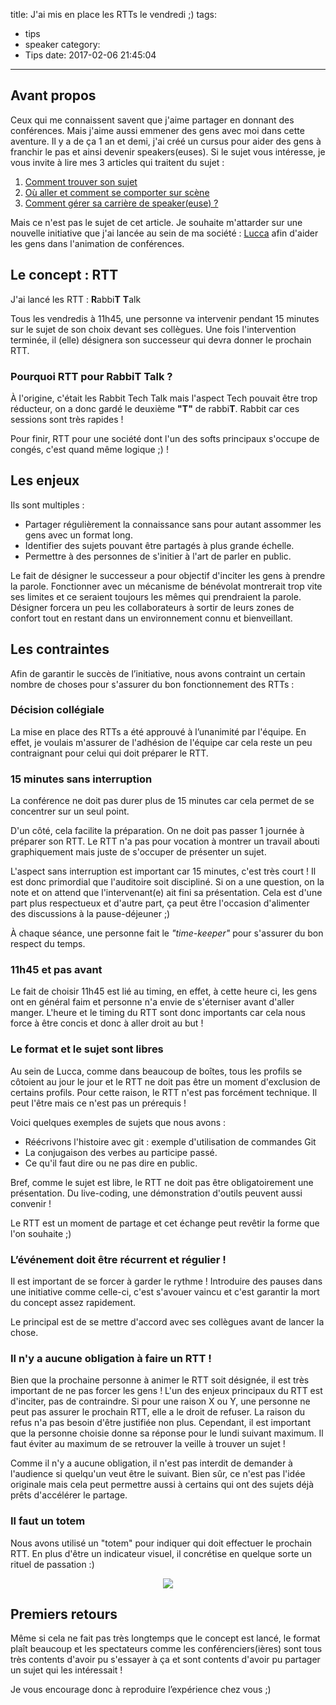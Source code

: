 title: J'ai mis en place les RTTs le vendredi ;)
tags:
  - tips
  - speaker
category:
  - Tips
date: 2017-02-06 21:45:04
---


## Avant propos 

Ceux qui me connaissent savent que j'aime partager en donnant des conférences. Mais j'aime aussi emmener des gens avec moi dans cette aventure. Il y a de ça 1 an et demi, j'ai créé un cursus pour aider des gens à franchir le pas et ainsi devenir speakers(euses). Si le sujet vous intéresse, je vous invite à lire mes 3 articles qui traitent du sujet : 

1. [Comment trouver son sujet](http://jef.binomed.fr/2016/03/11/2016-03-11-comment-devenir-speaker-part-1/)
2. [Où aller et comment se comporter sur scène](https://jef.binomed.fr/2016/04/06/2016-04-06-comment-devenir-speaker-part-2/)
3. [Comment gérer sa carrière de speaker(euse) ?](https://jef.binomed.fr/2016/05/02/2016-05-02-comment-devenir-speaker-part-3/)

Mais ce n'est pas le sujet de cet article. Je souhaite m'attarder sur une nouvelle initiative que j'ai lancée au sein de ma société : [Lucca](https://www.lucca.fr) afin d'aider les gens dans l'animation de conférences. 

## Le concept : RTT

J'ai lancé les RTT : **R**abbi**T** **T**alk 

Tous les vendredis à 11h45, une personne va intervenir pendant 15 minutes sur le sujet de son choix devant ses collègues. Une fois l'intervention terminée, il (elle) désignera son successeur qui devra donner le prochain RTT.

### Pourquoi RTT pour RabbiT Talk ? 

À l'origine, c'était les Rabbit Tech Talk mais l'aspect Tech pouvait être trop réducteur, on a donc gardé le deuxième **"T"** de rabbi**T**.  Rabbit car ces sessions sont très rapides ! 

Pour finir, RTT pour une société dont l'un des softs principaux s'occupe de congés, c'est quand même logique ;) !

## Les enjeux

Ils sont multiples : 

* Partager régulièrement la connaissance sans pour autant assommer les gens avec un format long.
* Identifier des sujets pouvant être partagés à plus grande échelle.
* Permettre à des personnes de s'initier à l'art de parler en public.

Le fait de désigner le successeur a pour objectif d'inciter les gens à prendre la parole. Fonctionner avec un mécanisme de bénévolat montrerait trop vite ses limites et ce seraient toujours les mêmes qui prendraient la parole. Désigner forcera un peu les collaborateurs à sortir de leurs zones de confort tout en restant dans un environnement connu et bienveillant.

## Les contraintes

Afin de garantir le succès de l’initiative, nous avons contraint un certain nombre de choses pour s'assurer du bon fonctionnement des RTTs : 

### Décision collégiale

La mise en place des RTTs a été approuvé à l’unanimité par l'équipe. En effet, je voulais m'assurer de l'adhésion de l'équipe car cela reste un peu contraignant pour celui qui doit préparer le RTT.

### 15 minutes sans interruption

La conférence ne doit pas durer plus de 15 minutes car cela permet de se concentrer sur un seul point. 

D'un côté, cela facilite la préparation. On ne doit pas passer 1 journée à préparer son RTT. Le RTT n'a pas pour vocation à montrer un travail abouti graphiquement mais juste de s'occuper de présenter un sujet.

L'aspect sans interruption est important car 15 minutes, c'est très court !  Il est donc primordial que l'auditoire soit discipliné. Si on a une question, on la note et on attend que l'intervenant(e) ait fini sa présentation. Cela est d'une part plus respectueux et d'autre part, ça peut être l'occasion d'alimenter des discussions à la pause-déjeuner ;)

À chaque séance, une personne fait le *"time-keeper"* pour s'assurer du bon respect du temps.

### 11h45 et pas avant

Le fait de choisir 11h45 est lié au timing, en effet, à cette heure ci, les gens ont en général faim et personne n'a envie de s'éterniser avant d'aller manger. L'heure et le timing du RTT sont donc importants car cela nous force à être concis et donc à aller droit au but !

### Le format et le sujet sont libres

Au sein de Lucca, comme dans beaucoup de boîtes, tous les profils se côtoient au jour le jour et le RTT ne doit pas être un moment d'exclusion de certains profils. 
Pour cette raison, le RTT n'est pas forcément technique. Il peut l'être mais ce n'est pas un prérequis !

Voici quelques exemples de sujets que nous avons : 
* Réécrivons l'histoire avec git : exemple d'utilisation de commandes Git
* La conjugaison des verbes au participe passé.
* Ce qu'il faut dire ou ne pas dire en public.

Bref, comme le sujet est libre, le RTT ne doit pas être obligatoirement une présentation. Du live-coding, une démonstration d'outils peuvent aussi convenir ! 

Le RTT est un moment de partage et cet échange peut revêtir la forme que l'on souhaite ;)

### L’événement doit être récurrent et régulier ! 

Il est important de se forcer à garder le rythme ! Introduire des pauses dans une initiative comme celle-ci, c'est s'avouer vaincu et c'est garantir la mort du concept assez rapidement. 

Le principal est de se mettre d'accord avec ses collègues avant de lancer la chose.

### Il n'y a aucune obligation à faire un RTT !

Bien que la prochaine personne à animer le RTT soit désignée, il est très important de ne pas forcer les gens !  L'un des enjeux principaux du RTT est d'inciter, pas de contraindre. Si pour une raison X ou Y, une personne ne peut pas assurer le prochain RTT, elle a le droit de refuser. La raison du refus n'a pas besoin d'être justifiée non plus. Cependant, il est important que la personne choisie donne sa réponse pour le lundi suivant maximum. Il faut éviter au maximum de se retrouver la veille à trouver un sujet !

Comme il n'y a aucune obligation, il n'est pas interdit de demander à l'audience si quelqu'un veut être le suivant. Bien sûr, ce n'est pas l'idée originale mais cela peut permettre aussi à certains qui ont des sujets déjà prêts d'accélérer le partage.

### Il faut un totem

Nous avons utilisé un "totem" pour indiquer qui doit effectuer le prochain RTT. En plus d'être un indicateur visuel, il concrétise en quelque sorte un rituel de passation :)

<div style="text-align:center; width:100%;">
    <img src="/assets/2017-02-RTT/totem.jpg">
</div> 


## Premiers retours

Même si cela ne fait pas très longtemps que le concept est lancé, le format plaît beaucoup et les spectateurs comme les conférenciers(ières) sont tous très contents d'avoir pu s'essayer à ça et sont contents d'avoir pu partager un sujet qui les intéressait !

Je vous encourage donc à reproduire l’expérience chez vous ;)